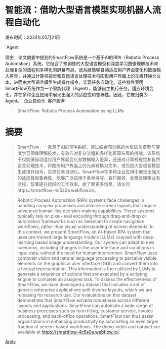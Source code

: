 # 智能流：借助大型语言模型实现机器人流程自动化

发布时间：2024年05月21日

`Agent

理由：论文摘要中提到的SmartFlow系统是一个基于AI的RPA（Robotic Process Automation）系统，它结合了预训练的大型语言模型和深度学习图像理解技术来处理复杂的流程和多样化的屏幕布局。该系统能够自动适应用户界面变化和数据输入差异，并通过计算机视觉和自然语言处理技术将图形用户界面上的元素转换为文本，进而由大型语言模型生成操作指令，实现任务自动化。这些特性表明SmartFlow系统作为一个智能代理（Agent），能够自主执行任务，适应环境变化，并在多种企业应用中展现出强大的适应性和鲁棒性。因此，它被归类为Agent。` `企业自动化` `客户服务`

> SmartFlow: Robotic Process Automation using LLMs

# 摘要

> SmartFlow，一款基于AI的RPA系统，通过结合预训练的大型语言模型与深度学习图像理解技术，有效应对复杂流程和多样化屏幕布局的挑战。该系统不仅能够自动适应用户界面变化和数据输入差异，还通过计算机视觉和自然语言处理技术，将图形用户界面上的元素转换为文本，进而由大型语言模型生成操作指令，实现任务自动化。SmartFlow在多种企业应用中展现出强大的适应性和鲁棒性，能够广泛应用于表单填写、客户服务、发票处理等业务流程，显著提升组织的工作效率。欲了解更多信息，请访问https://smartflow-4c5a0a.webflow.io/。

> Robotic Process Automation (RPA) systems face challenges in handling complex processes and diverse screen layouts that require advanced human-like decision-making capabilities. These systems typically rely on pixel-level encoding through drag-and-drop or automation frameworks such as Selenium to create navigation workflows, rather than visual understanding of screen elements. In this context, we present SmartFlow, an AI-based RPA system that uses pre-trained large language models (LLMs) coupled with deep-learning based image understanding. Our system can adapt to new scenarios, including changes in the user interface and variations in input data, without the need for human intervention. SmartFlow uses computer vision and natural language processing to perceive visible elements on the graphical user interface (GUI) and convert them into a textual representation. This information is then utilized by LLMs to generate a sequence of actions that are executed by a scripting engine to complete an assigned task. To assess the effectiveness of SmartFlow, we have developed a dataset that includes a set of generic enterprise applications with diverse layouts, which we are releasing for research use. Our evaluations on this dataset demonstrate that SmartFlow exhibits robustness across different layouts and applications. SmartFlow can automate a wide range of business processes such as form filling, customer service, invoice processing, and back-office operations. SmartFlow can thus assist organizations in enhancing productivity by automating an even larger fraction of screen-based workflows. The demo-video and dataset are available at https://smartflow-4c5a0a.webflow.io/.

[Arxiv](https://arxiv.org/abs/2405.12842)